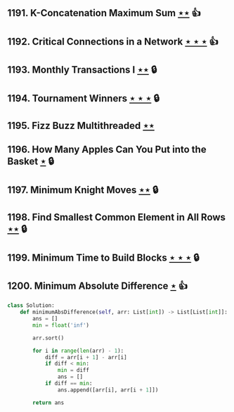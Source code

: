 ## 1191. K-Concatenation Maximum Sum [$\star\star$](https://leetcode.com/problems/k-concatenation-maximum-sum) :thumbsup:

## 1192. Critical Connections in a Network [$\star\star\star$](https://leetcode.com/problems/critical-connections-in-a-network) :thumbsup:

## 1193. Monthly Transactions I [$\star\star$](https://leetcode.com/problems/monthly-transactions-i) 🔒

## 1194. Tournament Winners [$\star\star\star$](https://leetcode.com/problems/tournament-winners) 🔒

## 1195. Fizz Buzz Multithreaded [$\star\star$](https://leetcode.com/problems/fizz-buzz-multithreaded)

## 1196. How Many Apples Can You Put into the Basket [$\star$](https://leetcode.com/problems/how-many-apples-can-you-put-into-the-basket) 🔒

## 1197. Minimum Knight Moves [$\star\star$](https://leetcode.com/problems/minimum-knight-moves) 🔒

## 1198. Find Smallest Common Element in All Rows [$\star\star$](https://leetcode.com/problems/find-smallest-common-element-in-all-rows) 🔒

## 1199. Minimum Time to Build Blocks [$\star\star\star$](https://leetcode.com/problems/minimum-time-to-build-blocks) 🔒

## 1200. Minimum Absolute Difference [$\star$](https://leetcode.com/problems/minimum-absolute-difference) :thumbsup:

```python
class Solution:
    def minimumAbsDifference(self, arr: List[int]) -> List[List[int]]:
        ans = []
        min = float('inf')

        arr.sort()

        for i in range(len(arr) - 1):
            diff = arr[i + 1] - arr[i]
            if diff < min:
                min = diff
                ans = []
            if diff == min:
                ans.append([arr[i], arr[i + 1]])

        return ans
```
